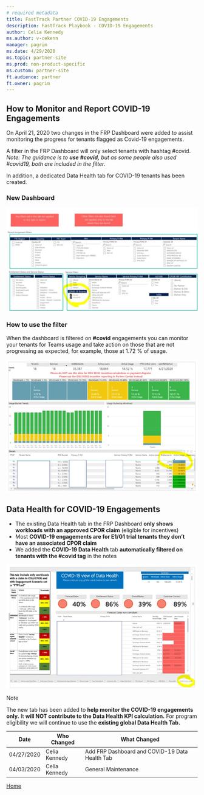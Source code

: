 ```yaml
---  
# required metadata  
title: FastTrack Partner COVID-19 Engagements
description: FastTrack Playbook - COVID-19 Engagements
author: Celia Kennedy
ms.author: v-cekenn
manager: pagrim
ms.date: 4/29/2020  
ms.topic: partner-site
ms.prod: non-product-specific  
ms.custom: partner-site
ft.audience: partner
ft.owner: pagrim
---
```


## How to Monitor and Report COVID-19 Engagements

On April 21, 2020 two changes in the FRP Dashboard were added to assist monitoring the progress for tenants flagged as Covid-19 engagements. 

A filter in the FRP Dashboard will only select tenants with hashtag #covid. *Note: The guidance is to ***use #covid,*** but as some people also used #covid19, both are included in the filter.*

In addition, a dedicated Data Health tab for COVID-19 tenants has been created.

### New Dashboard

![COVID-19 Filters](media/power-bi-reporting-guide/covid-19-filters.png "#covid")

### How to use the filter

When the dashboard is filtered on **#covid** engagements you can monitor your tenants for Teams usage and take action on those that are not progressing as expected, for example, those at 1.72 % of usage.

![COVID-19 Engagements](media/power-bi-reporting-guide/covid-19-engagements.png "COVID-19 Engagements")

## Data Health for COVID-19 Engagements

- The existing Data Health tab in the FRP Dashboard **only shows workloads with an approved CPOR claim** (eligible for incentives)​
- Most **COVID-19 engagements are for E1/G1 trial tenants they don’t have an associated CPOR claim​**
- We added the **COVID-19 Data Health** tab **automatically filtered on tenants with the #covid tag** in the notes

![COVID-19 Data Health Tab](media/power-bi-reporting-guide/covid-19-data-health-tab.png "COVID-19 Data Health Tab")

>[!Note]
> The new tab has been added to **help monitor the COVID-19 engagements only.** It **will NOT contribute to the Data Health KPI calculation.** For program eligibility we will continue to use the **existing global Data Health Tab.**

|Date|Who Changed|What Changed|
|---------|---------------|----------------------------|
|04/27/2020| Celia Kennedy|  Add FRP Dashboard and COVID-19 Data Health Tab|
|04/03/2020| Celia Kennedy|  General Maintenance|

[Home](http://partner-docs.microsoft.com)